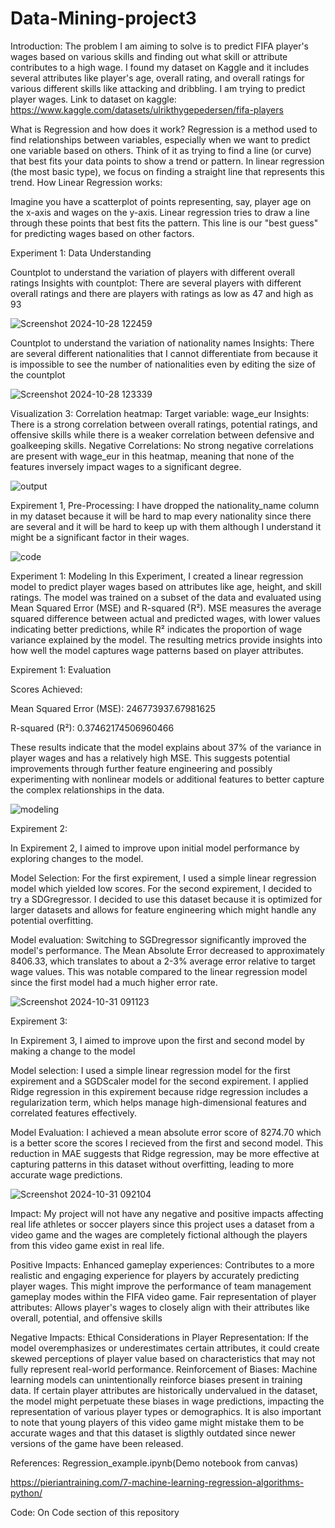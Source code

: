 # Data-Mining-project3
Introduction: 
The problem I am aiming to solve is to predict FIFA player's wages based on various skills and finding out what skill or attribute contributes to a high wage. I found my dataset on Kaggle and it includes several attributes like player's age, overall rating, and overall ratings for various different skills like attacking and dribbling. I am trying to predict player wages. 
Link to dataset on kaggle: https://www.kaggle.com/datasets/ulrikthygepedersen/fifa-players

What is Regression and how does it work? 
Regression is a method used to find relationships between variables, especially when we want to predict one variable based on others. Think of it as trying to find a line (or curve) that best fits your data points to show a trend or pattern. In linear regression (the most basic type), we focus on finding a straight line that represents this trend.
How Linear Regression works: 

Imagine you have a scatterplot of points representing, say, player age on the x-axis and wages on the y-axis. Linear regression tries to draw a line through these points that best fits the pattern. This line is our "best guess" for predicting wages based on other factors. 

Experiment 1: Data Understanding 

Countplot to understand the variation of players with different overall ratings 
Insights with countplot: 
There are several players with different overall ratings and there are players with ratings as low as 47 and high as 93

![Screenshot 2024-10-28 122459](https://github.com/user-attachments/assets/baa73592-9c44-4206-b4e8-900e8895b95a)



Countplot to understand the variation of nationality names
Insights: There are several different nationalities that I cannot differentiate from because it is impossible to see the number of nationalities even by editing the size of the countplot 

![Screenshot 2024-10-28 123339](https://github.com/user-attachments/assets/80f4d74e-1463-416a-994e-b3b2b7b9d553)

Visualization 3: 
Correlation heatmap: 
Target variable: wage_eur
Insights: 
There is a strong correlation between overall ratings, potential ratings, and offensive skills while there is a weaker correlation between defensive and goalkeeping skills. 
Negative Correlations:
No strong negative correlations are present with wage_eur in this heatmap, meaning that none of the features inversely impact wages to a significant degree.

![output](https://github.com/user-attachments/assets/43409971-f91d-4d08-ae67-492fcad0635c)




Expirement 1, Pre-Processing: 
I have dropped the nationality_name column in my dataset because it will be hard to map every nationality since there are several and it will be hard to keep up with them although I understand it might be a significant factor in their wages. 

![code](https://github.com/user-attachments/assets/c5713158-262e-41a9-baed-32c71be6ee3e)

Experiment 1: Modeling 
In this Experiment, I created a linear regression model to predict player wages based on attributes like age, height, and skill ratings. The model was trained on a subset of the data and evaluated using Mean Squared Error (MSE) and R-squared (R²). MSE measures the average squared difference between actual and predicted wages, with lower values indicating better predictions, while R² indicates the proportion of wage variance explained by the model. The resulting metrics provide insights into how well the model captures wage patterns based on player attributes. 

Expirement 1: Evaluation

Scores Achieved: 

Mean Squared Error (MSE): 246773937.67981625

R-squared (R²): 0.37462174506960466

These results indicate that the model explains about 37% of the variance in player wages and has a relatively high MSE. This suggests potential improvements through further feature engineering and possibly experimenting with nonlinear models or additional features to better capture the complex relationships in the data.




![modeling](https://github.com/user-attachments/assets/6ce2ac9a-4cd1-4419-b143-abf14b928ee2)



Expirement 2: 

In Expirement 2, I aimed to improve upon initial model performance by exploring changes to the model. 

Model Selection: For the first expirement, I used a simple linear regression model which yielded low scores. For the second expirement, I decided to try a SDGregressor. I decided to use this dataset because it is optimized for larger datasets and allows for feature engineering which might handle any potential overfitting. 

Model evaluation: 
Switching to SGDregressor significantly improved the model's performance. The Mean Absolute Error decreased to approximately 8406.33, which translates to about a 2-3% average error relative to target wage values. This was notable compared to the linear regression model since the first model had a much higher error rate. 

![Screenshot 2024-10-31 091123](https://github.com/user-attachments/assets/3aec154e-6bbe-4202-ad40-f0ff51377ab5)

Expirement 3: 

In Expirement 3, I aimed to improve upon the first and second model by making a change to the model

Model selection: I used a simple linear regression model for the first expirement and a SGDScaler model for the second expirement. I applied Ridge regression in this expirement because ridge regression includes a regularization term, which helps manage high-dimensional features and correlated features effectively.

Model Evaluation: I achieved a mean absolute error score of 8274.70 which is a better score the scores I recieved from the first and second model. This reduction in MAE suggests that Ridge regression, may be more effective at capturing patterns in this dataset without overfitting, leading to more accurate wage predictions. 

![Screenshot 2024-10-31 092104](https://github.com/user-attachments/assets/28eae07b-946a-40f6-9556-f00a707685ba)


Impact: 
My project will not have any negative and positive impacts affecting real life athletes or soccer players since this project uses a dataset from a video game and the wages are completely fictional although the players from this video game exist in real life. 

Positive Impacts: 
Enhanced gameplay experiences: Contributes to a more realistic and engaging experience for players by accurately predicting player wages. This might improve the performance of team management gameplay modes within the FIFA video game. 
Fair representation of player attributes: Allows player's wages to closely align with their attributes like overall, potential, and offensive skills 

Negative Impacts: 
Ethical Considerations in Player Representation: If the model overemphasizes or underestimates certain attributes, it could create skewed perceptions of player value based on characteristics that may not fully represent real-world performance.
Reinforcement of Biases: Machine learning models can unintentionally reinforce biases present in training data. If certain player attributes are historically undervalued in the dataset, the model might perpetuate these biases in wage predictions, impacting the representation of various player types or demographics.
It is also important to note that young players of this video game might mistake them to be accurate wages and that this dataset is sligthly outdated since newer versions of the game have been released. 


References: 
Regression_example.ipynb(Demo notebook from canvas) 

https://pieriantraining.com/7-machine-learning-regression-algorithms-python/


Code: 
On Code section of this repository


